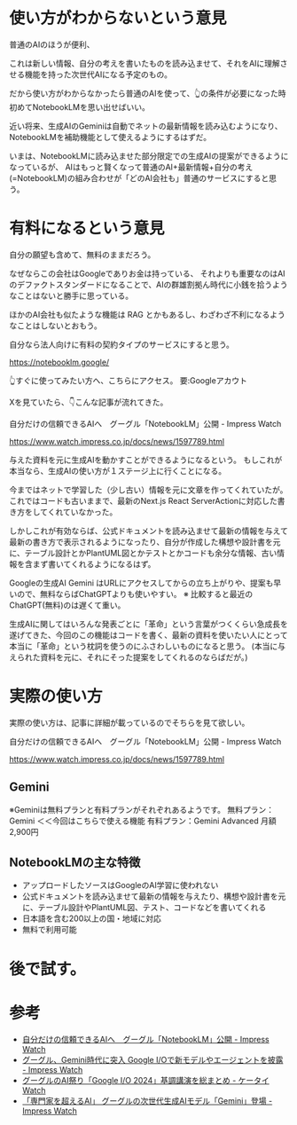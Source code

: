 <!--
title:   NotebookLM (無料:Google製 生成AIのGeminiを使用:日本語対応) 生成AIは次のステージに？
tags:    NotebookLM
id:      d4daee2cdd508fdf950a
private: false
-->

# 使い方がわからないという意見

普通のAIのほうが便利、

これは新しい情報、自分の考えを書いたものを読み込ませて、それをAIに理解させる機能を持った次世代AIになる予定のもの。

だから使い方がわからなかったら普通のAIを使って、👆️の条件が必要になった時初めてNotebookLMを思い出せばいい。

近い将来、生成AIのGeminiは自動でネットの最新情報を読み込むようになり、NotebookLMを補助機能として使えるようにするはずだ。

いまは、NotebookLMに読み込ませた部分限定での生成AIの提案ができるようになっているが、
AIはもっと賢くなって普通のAI+最新情報+自分の考え(=NotebookLM)の組み合わせが「どのAI会社も」普通のサービスにすると思う。



# 有料になるという意見

自分の願望も含めて、無料のままだろう。

なぜならこの会社はGoogleでありお金は持っている、
それよりも重要なのはAIのデファクトスタンダードになることで、AIの群雄割拠ん時代に小銭を拾うようなことはないと勝手に思っている。

ほかのAI会社も似たような機能は RAG とかもあるし、わざわざ不利になるようなことはしないとおもう。

自分なら法人向けに有料の契約タイプのサービスにすると思う。





https://notebooklm.google/

👆️すぐに使ってみたい方へ、こちらにアクセス。
要:Googleアカウト

Xを見ていたら、👇️こんな記事が流れてきた。

自分だけの信頼できるAIへ　グーグル「NotebookLM」公開 - Impress Watch

https://www.watch.impress.co.jp/docs/news/1597789.html

与えた資料を元に生成AIを動かすことができるようになるという。
もしこれが本当なら、生成AIの使い方が１ステージ上に行くことになる。

今まではネットで学習した（少し古い）情報を元に文章を作ってくれていたが。
これではコードも古いままで、最新のNext.js React ServerActionに対応した書き方をしてくれていなかった。

しかしこれが有効ならば、公式ドキュメントを読み込ませて最新の情報を与えて最新の書き方で表示されるようになったり、自分が作成した構想や設計書を元に、テーブル設計とかPlantUML図とかテストとかコードも余分な情報、古い情報を含まず書いてくれるようになるはず。

Googleの生成AI Gemini はURLにアクセスしてからの立ち上がりや、提案も早いので、無料ならばChatGPTよりも使いやすい。
※ 比較すると最近のChatGPT(無料)のは遅くて重い。

生成AIに関してはいろんな発表ごとに「革命」という言葉がつくくらい急成長を遂げてきた、今回のこの機能はコードを書く、最新の資料を使いたい人にとって本当に「革命」という枕詞を使うのにふさわしいものになると思う。
(本当に与えられた資料を元に、それにそった提案をしてくれるのならばだが。)

# 実際の使い方

実際の使い方は、記事に詳細が載っているのでそちらを見て欲しい。

自分だけの信頼できるAIへ　グーグル「NotebookLM」公開 - Impress Watch

https://www.watch.impress.co.jp/docs/news/1597789.html


## Gemini
※Geminiは無料プランと有料プランがそれぞれあるようです。
無料プラン：Gemini ＜＜今回はこちらで使える機能
有料プラン：Gemini Advanced 月額2,900円

## NotebookLMの主な特徴

* アップロードしたソースはGoogleのAI学習に使われない
* 公式ドキュメントを読み込ませて最新の情報を与えたり、構想や設計書を元に、テーブル設計やPlantUML図、テスト、コードなどを書いてくれる
* 日本語を含む200以上の国・地域に対応
* 無料で利用可能

# 後で試す。

# 参考

* [自分だけの信頼できるAIへ　グーグル「NotebookLM」公開 - Impress Watch](https://www.watch.impress.co.jp/docs/news/1597789.html)
* [グーグル、Gemini時代に突入 Google I/Oで新モデルやエージェントを披露 - Impress Watch](https://www.watch.impress.co.jp/docs/news/1591504.html)
* [グーグルのAI祭り「Google I/O 2024」基調講演を総まとめ - ケータイ Watch](https://k-tai.watch.impress.co.jp/docs/news/1591510.html)
* [「専門家を超えるAI」 グーグルの次世代生成AIモデル「Gemini」登場 - Impress Watch](https://www.watch.impress.co.jp/docs/news/1552601.html)
